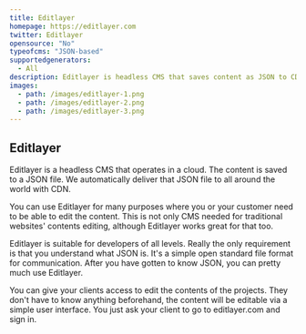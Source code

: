 ```yaml
---
title: Editlayer
homepage: https://editlayer.com
twitter: Editlayer
opensource: "No"
typeofcms: "JSON-based"
supportedgenerators:
  - All
description: Editlayer is headless CMS that saves content as JSON to CDN
images:
  - path: /images/editlayer-1.png
  - path: /images/editlayer-2.png
  - path: /images/editlayer-3.png
---
```

## Editlayer

Editlayer is a headless CMS that operates in a cloud. The content is saved to a JSON file. We automatically deliver that JSON file to all around the world with CDN.

You can use Editlayer for many purposes where you or your customer need to be able to edit the content. This is not only CMS needed for traditional websites' contents editing, although Editlayer works great for that too.

Editlayer is suitable for developers of all levels. Really the only requirement is that you understand what JSON is. It's a simple open standard file format for communication. After you have gotten to know JSON, you can pretty much use Editlayer.

You can give your clients access to edit the contents of the projects. They don't have to know anything beforehand, the content will be editable via a simple user interface. You just ask your client to go to editlayer.com and sign in.
